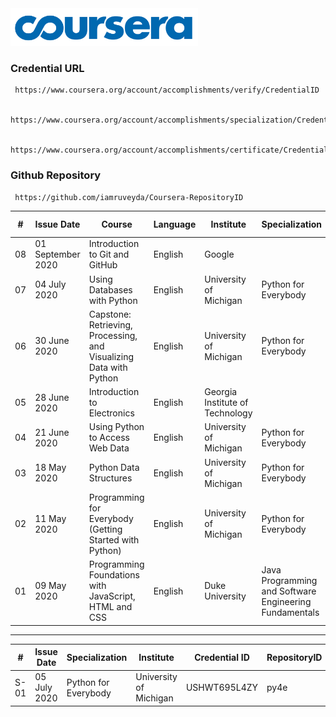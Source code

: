<a href="https://www.coursera.org/">
<img width="300" alt="Coursera" src="https://github.com/iamruveyda/images/blob/master/Company/coursera-logo.png?raw=true" >
</a>


### Credential URL

     https://www.coursera.org/account/accomplishments/verify/CredentialID
     
     https://www.coursera.org/account/accomplishments/specialization/CredentialID

     https://www.coursera.org/account/accomplishments/certificate/CredentialID
	 
### Github Repository

	 https://github.com/iamruveyda/Coursera-RepositoryID

| \# | Issue Date        | Course                                                             | Language | Institute                       | Specialization                                         | Credential ID | Repository ID             |
|----|-------------------|--------------------------------------------------------------------|----------|---------------------------------|--------------------------------------------------------|---------------|---------------------------|
| 08 | 01 September 2020 | Introduction to Git and GitHub                                     | English  | Google                          |                                                        | AFFGS26PXXFJ  | introduction-git\-github |
| 07 | 04 July 2020      | Using Databases with Python                                        | English  | University of Michigan          | Python for Everybody                                   | NDLZWKMPV92Z  | py4e                      |
| 06 | 30 June 2020      | Capstone: Retrieving, Processing, and Visualizing Data with Python | English  | University of Michigan          | Python for Everybody                                   | C36PURLXGPEX  | py4e                      |
| 05 | 28 June 2020      | Introduction to Electronics                                        | English  | Georgia Institute of Technology |                                                        | PQMVBZF4DPRF  | electronics               |
| 04 | 21 June 2020      | Using Python to Access Web Data                                    | English  | University of Michigan          | Python for Everybody                                   | BNVE9ZL4Q7XQ  | py4e                      |
| 03 | 18 May 2020       | Python Data Structures                                             | English  | University of Michigan          | Python for Everybody                                   | YZ9VBEXRL2ER  | py4e                      |
| 02 | 11 May 2020       | Programming for Everybody (Getting Started with Python)          | English  | University of Michigan          | Python for Everybody                                   | SD97QQQPZTYS  | py4e                      |
| 01 | 09 May 2020       | Programming Foundations with JavaScript, HTML and CSS              | English  | Duke University                 | Java Programming and Software Engineering Fundamentals | 2GVVAQ3MUU9S  | java-programming         |




<hr>

| \#    | Issue Date   | Specialization       | Institute              | Credential ID | RepositoryID |
|-------|--------------|----------------------|------------------------|---------------|--------------|
| S\-01 | 05 July 2020 | Python for Everybody | University of Michigan | USHWT695L4ZY  | py4e         |



